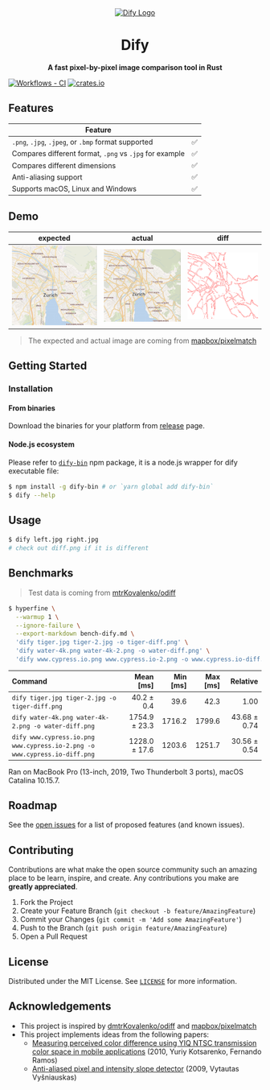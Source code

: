 <div align="center">
  <a href="https://github.com/jihchi/dify">
    <img src="logo.png" alt="Dify Logo" /></a>
  <h1>Dify</h1>
    <p>
      <b>A fast pixel-by-pixel image comparison tool in Rust</b>
    </p>
</div>

[![Workflows - CI][workflows-ci-shield]][workflows-ci-url]
[![crates.io][crates-io-shield]][crates-io-url]

## Features

| Feature                                                  |     |
| -------------------------------------------------------- | --- |
| `.png`, `.jpg`, `.jpeg`, or `.bmp` format supported      | ✅  |
| Compares different format, `.png` vs `.jpg` for example  | ✅  |
| Compares different dimensions                            | ✅  |
| Anti-aliasing support                                    | ✅  |
| Supports macOS, Linux and Windows                        | ✅  |

## Demo

| expected                 | actual                 | diff                      |
| ------------------------ | ---------------------- | ------------------------- |
| ![expected](demo/4a.png) | ![actual](demo/4b.png) | ![diff](demo/4diff.png) |

> The expected and actual image are coming from [mapbox/pixelmatch](https://github.com/mapbox/pixelmatch/tree/master/test/fixtures)

## Getting Started

### Installation

#### From binaries

Download the binaries for your platform from [release](https://github.com/jihchi/dify/releases) page.

#### Node.js ecosystem

Please refer to [`dify-bin`](https://github.com/jihchi/dify-bin) npm package, it is a node.js wrapper for dify executable file:

```sh
$ npm install -g dify-bin # or `yarn global add dify-bin`
$ dify --help
```

## Usage

```sh
$ dify left.jpg right.jpg
# check out diff.png if it is different
```

## Benchmarks

> Test data is coming from [mtrKovalenko/odiff](https://github.com/dmtrKovalenko/odiff/tree/main/images)

```sh
$ hyperfine \
  --warmup 1 \
  --ignore-failure \
  --export-markdown bench-dify.md \
  'dify tiger.jpg tiger-2.jpg -o tiger-diff.png' \
  'dify water-4k.png water-4k-2.png -o water-diff.png' \
  'dify www.cypress.io.png www.cypress.io-2.png -o www.cypress.io-diff.png'
```

| Command                                                                   |     Mean [ms] | Min [ms] | Max [ms] |     Relative |
| :------------------------------------------------------------------------ | ------------: | -------: | -------: | -----------: |
| `dify tiger.jpg tiger-2.jpg -o tiger-diff.png`                            |    40.2 ± 0.4 |     39.6 |     42.3 |         1.00 |
| `dify water-4k.png water-4k-2.png -o water-diff.png`                      | 1754.9 ± 23.3 |   1716.2 |   1799.6 | 43.68 ± 0.74 |
| `dify www.cypress.io.png www.cypress.io-2.png -o www.cypress.io-diff.png` | 1228.0 ± 17.6 |   1203.6 |   1251.7 | 30.56 ± 0.54 |

Ran on MacBook Pro (13-inch, 2019, Two Thunderbolt 3 ports), macOS Catalina 10.15.7.

## Roadmap

See the [open issues](https://github.com/jihchi/dify/issues) for a list of proposed features (and known issues).

## Contributing

Contributions are what make the open source community such an amazing place to be learn, inspire, and create. Any contributions you make are **greatly appreciated**.

1. Fork the Project
2. Create your Feature Branch (`git checkout -b feature/AmazingFeature`)
3. Commit your Changes (`git commit -m 'Add some AmazingFeature'`)
4. Push to the Branch (`git push origin feature/AmazingFeature`)
5. Open a Pull Request

## License

Distributed under the MIT License. See [`LICENSE`](./LICENSE.md) for more information.

<!-- ACKNOWLEDGEMENTS -->

## Acknowledgements

- This project is inspired by [dmtrKovalenko/odiff](https://github.com/dmtrKovalenko/odiff) and [mapbox/pixelmatch](https://github.com/mapbox/pixelmatch)
- This project implements ideas from the following papers:
  - [Measuring perceived color difference using YIQ NTSC transmission color space in mobile applications](http://www.progmat.uaem.mx:8080/artVol2Num2/Articulo3Vol2Num2.pdf) (2010, Yuriy Kotsarenko, Fernando Ramos)
  - [Anti-aliased pixel and intensity slope detector](https://www.researchgate.net/publication/234126755_Anti-aliased_Pixel_and_Intensity_Slope_Detector) (2009, Vytautas Vyšniauskas)

[workflows-ci-shield]: https://github.com/jihchi/dify/workflows/CI/badge.svg
[workflows-ci-url]: https://github.com/jihchi/dify/actions?query=workflow%3ACI
[crates-io-shield]: https://img.shields.io/crates/v/dify.svg
[crates-io-url]: https://crates.io/crates/dify
